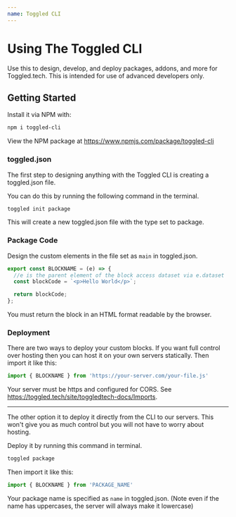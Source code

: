 ```yaml
---
name: Toggled CLI
---
```


# Using The Toggled CLI

Use this to design, develop, and deploy packages, addons, and more for Toggled.tech. This is intended for use of advanced developers only.

## Getting Started

Install it via NPM with:

```bash 
npm i toggled-cli
```

View the NPM package at https://www.npmjs.com/package/toggled-cli

### toggled.json

The first step to designing anything with the Toggled CLI is creating a toggled.json file.

You can do this by running the following command in the terminal.

```bash
toggled init package
```

This will create a new toggled.json file with the type set to package.

### Package Code

Design the custom elements in the file set as `main` in toggled.json.

```js
export const BLOCKNAME = (e) => {
  //e is the parent element of the block access dataset via e.dataset
  const blockCode = `<p>Hello World</p>`;

  return blockCode;
};
```

You must return the block in an HTML format readable by the browser.

### Deployment

There are two ways to deploy your custom blocks. If you want full control over hosting then you can host it on your own servers statically. Then import it like this:

```js
import { BLOCKNAME } from 'https://your-server.com/your-file.js'
```

Your server must be https and configured for CORS. See https://toggled.tech/site/toggledtech-docs/Imports.

---

The other option it to deploy it directly from the CLI to our servers. This won't give you as much control but you will not have to worry about hosting.

Deploy it by running this command in terminal.

```bash
toggled package
```

Then import it like this:

```js
import { BLOCKNAME } from 'PACKAGE_NAME'
```

Your package name is specified as `name` in toggled.json. (Note even if the name has uppercases, the server will always make it lowercase)
